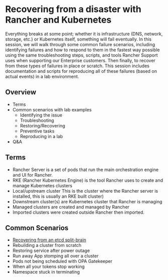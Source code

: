 # Recovering from a disaster with Rancher and Kubernetes

Everything breaks at some point; whether it is infrastructure (DNS, network, storage, etc.) or Kubernetes itself, something will fail eventually. In this session, we will walk through some common failure scenarios, including identifying failures and how to respond to them in the fastest way possible using the same troubleshooting steps, scripts, and tools Rancher Support uses when supporting our Enterprise customers. Then finally, to recover from these types of failures in place or scratch. This session includes documentation and scripts for reproducing all of these failures (based on actual events) in a lab environment.

## Overview
- Terms
- Common scenarios with lab examples
  - Identifying the issue
  - Troubleshooting
  - Restoring/Recovering
  - Preventive tasks
  - Reproducing in a lab
- Q&A

## Terms
- Rancher Server is a set of pods that run the main orchestration engine and UI for Rancher.
- RKE (Rancher Kubernetes Engine) is the tool Rancher uses to create and manage Kubernetes clusters
- Local/upstream cluster This is the cluster where the Rancher server is installed, this is usually an RKE built cluster)
- Downstream cluster(s) are Kubernetes cluster that Rancher is managing
- Managed clusters are created and managed by Rancher
- Imported clusters were created outside Rancher then imported.

## Common Scenarios
- [Recovering from an etcd split-brain](./etcd-split-brain)
- Rebuilding a cluster from scratch
- Restoring service after power outage
- Run away App stomping all over a cluster
- Pods not being scheduled with OPA Gatekeeper
- When all your tokens stop working
- Namespace stuck in terminating
